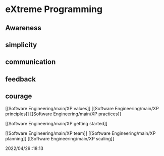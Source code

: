 # eXtreme Programming
## Awareness

## simplicity
## communication
## feedback
## courage

[[Software Engineering/main/XP values]]
[[Software Engineering/main/XP principles]]
[[Software Engineering/main/XP practices]]


[[Software Engineering/main/XP getting started]]

[[Software Engineering/main/XP team]]
[[Software Engineering/main/XP planning]]
[[Software Engineering/main/XP scaling]]



2022/04/29::18:13